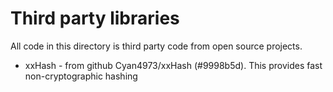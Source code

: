 # Third party libraries

All code in this directory is third party code from open source projects.

 * xxHash - from github Cyan4973/xxHash (#9998b5d). This provides fast non-cryptographic hashing
